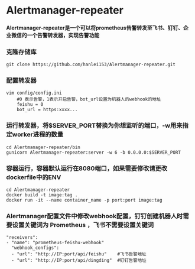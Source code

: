 # Alertmanager-repeater
#### Alertmanager-repeater是一个可以将prometheus告警转发至飞书、钉钉、企业微信的一个告警转发器，实现告警功能

### 克隆存储库
    git clone https://github.com/hanlei153/Alertmanager-repeater.git
### 配置转发器
    vim config/config.ini
        #0 表示告警，1表示开启告警，bot_url设置为机器人的webhook的地址
        feishu = 0
        bot_url = https:xxxx...
### 运行转发器，将$SERVER_PORT替换为你想监听的端口，-w用来指定worker进程的数量
    cd Alertmanager-repeater/bin
    gunicorn Alertmanager-repeater:server -w 6 -b 0.0.0.0:$SERVER_PORT

### 容器运行，容器默认运行在8080端口，如果需要修改请更改dockerfile中的ENV
    cd Alertmanager-repeater
    docker build -t image:tag .
    docker run -it --name container_name -p port:port image:tag
### Alertmanager配置文件中修改webhook配置，钉钉创建机器人时需要设置关键词为 Prometheus ，飞书不需要设置关键词
    "receivers":
    - "name": "prometheus-feishu-webhook"
      "webhook_configs":
      - "url": "http://IP:port/api/feishu"    #飞书告警地址
      - "url": "http://IP:port/api/dingding"  #钉钉告警地址

